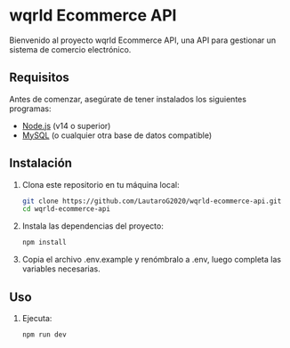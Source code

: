 # wqrld Ecommerce API

Bienvenido al proyecto wqrld Ecommerce API, una API para gestionar un sistema de comercio electrónico.

## Requisitos

Antes de comenzar, asegúrate de tener instalados los siguientes programas:

- [Node.js](https://nodejs.org/) (v14 o superior)
- [MySQL](https://www.mysql.com/) (o cualquier otra base de datos compatible)

## Instalación

1. Clona este repositorio en tu máquina local:

   ```bash
   git clone https://github.com/LautaroG2020/wqrld-ecommerce-api.git
   cd wqrld-ecommerce-api
   ```

2. Instala las dependencias del proyecto:
    ```bash
    npm install
    ```

3. Copia el archivo .env.example y renómbralo a .env, luego completa las variables necesarias.

## Uso

1. Ejecuta:

    ```bash
    npm run dev
    ```